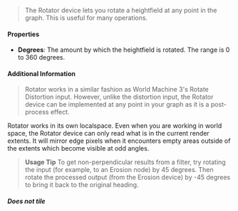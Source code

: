 
> The Rotator device lets you rotate a heightfield at any point in the graph. This is useful for many operations.

#### Properties
- **Degrees**: The amount by which the heightfield is rotated. The range is 0 to 360 degrees.

#### Additional Information
> Rotator works in a similar fashion as World Machine 3's Rotate Distortion input. However, unlike the distortion input, the Rotator device can be implemented at any point in your graph as it is a post-process effect.

Rotator works in its own localspace. Even when you are working in world space, the Rotator device can only read what is in the current render extents. It will mirror edge pixels when it encounters empty areas outside of the extents which become visible at odd angles.
> **Usage Tip**
> To get non-perpendicular results from a filter, try rotating the input (for example, to an Erosion node) by 45 degrees. Then rotate the processed output (from the Erosion device) by -45 degrees to bring it back to the original heading.

##### Does not tile
